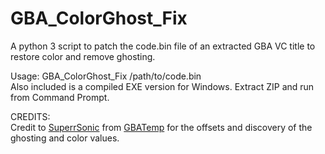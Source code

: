 # GBA_ColorGhost_Fix
A python 3 script to patch the code.bin file of an extracted GBA VC title to restore color and remove ghosting.

Usage:
GBA_ColorGhost_Fix /path/to/code.bin<br>
Also included is a compiled EXE version for Windows. Extract ZIP and run from Command Prompt.

CREDITS:<br>
Credit to [SuperrSonic](http://gbatemp.net/members/superrsonic.291237/) from [GBATemp](http://gbatemp.net/threads/restoring-original-colors-to-gba-vc.427642/) for the offsets and discovery of the ghosting and color values. 
